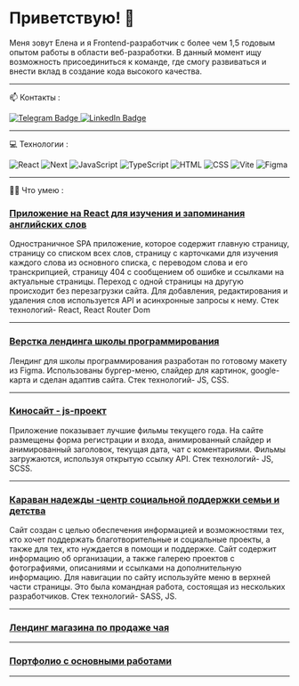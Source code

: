 # Приветствую! 👋

Меня зовут Елена и я Frontend-разработчик с более чем 1,5 годовым опытом работы в области веб-разработки. В данный момент ищу возможность присоединиться к команде, где смогу развиваться и внести вклад в создание кода высокого качества.

----

📫 Контакты :
<div id="badges">
  <a href="https://t.me/ElnaBT">
      <img src="https://img.shields.io/badge/Telegram-blue?style=for-the-badge&logo=telegram&logoColor=white" alt="Telegram Badge"/>
  </a>
  <a href="https://www.linkedin.com/in/elena-boyko-4927baa2/">
      <img src="https://github.com/user-attachments/assets/190db9dc-918f-4807-a96f-79fa76da0148" alt="LinkedIn Badge"/>
  </a>

</div>

----
💻 Технологии : <br/>

![React](https://img.shields.io/badge/react-%2320232a.svg?style=for-the-badge&logo=react&logoColor=%2361DAFB)
![Next](https://img.shields.io/badge/next-%2320232a.svg?style=for-the-badge&logo=next&logoColor=%2361DAFB)
![JavaScript](https://img.shields.io/badge/JavaScript-323330?style=for-the-badge&logo=javascript&logoColor=F7DF1E)
![TypeScript](https://img.shields.io/badge/TypeScript-%23646CFF.svg?style=for-the-badge&logo=typescript&logoColor=white)
![HTML](https://img.shields.io/badge/HTML5-E34F26?style=for-the-badge&logo=html5&logoColor=white)
![CSS](https://img.shields.io/badge/CSS3-1572B6?style=for-the-badge&logo=css3&logoColor=white)
![Vite](https://img.shields.io/badge/vite-%23646CFF.svg?style=for-the-badge&logo=vite&logoColor=white)
![Figma](https://img.shields.io/badge/figma-F24E1E.svg?style=for-the-badge&logo=figma&logoColor=white)






---
👨‍💻 Что умею  : 

### [Приложение на React для изучения  и запоминания английских слов](https://elboyko.github.io/react-english-words/)
Одностраничное SPA приложение, которое содержит главную страницу, страницу со списком всех слов, страницу с карточками для изучения каждого слова из основного списка, с переводом слова и его транскрипцией, страницу 404 с сообщением об ошибке и ссылками на актуальные страницы. Переход с одной страницы на другую происходит без перезагрузки сайта. Для добавления, редактирования и удаления слов используется API и асинхронные запросы к нему. 
Стек технологий- React, React Router Dom

---
### [Верстка лендинга школы программирования](https://elboyko.github.io/Kontur/)
Лендинг для школы программирования разработан по готовому макету из Figma. Использованы бургер-меню, слайдер для картинок, google-карта и сделан адаптив сайта.
Стек технологий- JS, CSS.

---
### [Киносайт - js-проект](https://elboyko.github.io/js-project/)
Приложение показывает лучшие фильмы текущего года. На сайте размещены форма регистрации и входа, анимированный слайдер и анимированный заголовок, текущая дата, чат с коментариями. Фильмы загружаются, используя открытую ссылку API.
Стек технологий- JS, SCSS.

---
### [Караван надежды -центр социальной поддержки семьи и детства](https://lenaanohina.github.io/project2_fund/)
Сайт создан с целью обеспечения информацией и возможностями тех, кто хочет поддержать благотворительные и социальные проекты, а также для тех, кто нуждается в помощи и поддержке.
Сайт содержит информацию об организации, а также галерею проектов с фотографиями, описаниями и ссылками на дополнительную информацию. Для навигации по сайту используйте меню в верхней части страницы.
Это была командная работа, состоящая из нескольких разработчиков.
Стек технологий- SASS, JS.

---
### [Лендинг магазина по продаже чая](https://elboyko.github.io/TeaSite/)
---
### [Портфолио с основными работами](https://elboyko.github.io/portfolio/)
---  


